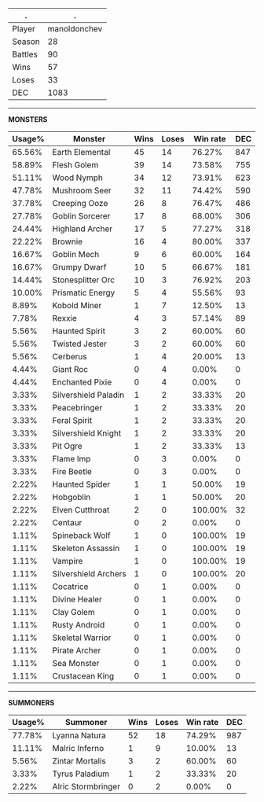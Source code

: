 .|.
|-|-
Player|manoldonchev
Season|28
Battles|90
Wins|57
Loses|33
DEC|1083

---
**MONSTERS**

Usage%|Monster|Wins|Loses|Win rate|DEC|
-|-|-|-|-|-|
65.56%|Earth Elemental|45|14|76.27%|847|
58.89%|Flesh Golem|39|14|73.58%|755|
51.11%|Wood Nymph|34|12|73.91%|623|
47.78%|Mushroom Seer|32|11|74.42%|590|
37.78%|Creeping Ooze|26|8|76.47%|486|
27.78%|Goblin Sorcerer|17|8|68.00%|306|
24.44%|Highland Archer|17|5|77.27%|318|
22.22%|Brownie|16|4|80.00%|337|
16.67%|Goblin Mech|9|6|60.00%|164|
16.67%|Grumpy Dwarf|10|5|66.67%|181|
14.44%|Stonesplitter Orc|10|3|76.92%|203|
10.00%|Prismatic Energy|5|4|55.56%|93|
8.89%|Kobold Miner|1|7|12.50%|13|
7.78%|Rexxie|4|3|57.14%|89|
5.56%|Haunted Spirit|3|2|60.00%|60|
5.56%|Twisted Jester|3|2|60.00%|60|
5.56%|Cerberus|1|4|20.00%|13|
4.44%|Giant Roc|0|4|0.00%|0|
4.44%|Enchanted Pixie|0|4|0.00%|0|
3.33%|Silvershield Paladin|1|2|33.33%|20|
3.33%|Peacebringer|1|2|33.33%|20|
3.33%|Feral Spirit|1|2|33.33%|20|
3.33%|Silvershield Knight|1|2|33.33%|20|
3.33%|Pit Ogre|1|2|33.33%|13|
3.33%|Flame Imp|0|3|0.00%|0|
3.33%|Fire Beetle|0|3|0.00%|0|
2.22%|Haunted Spider|1|1|50.00%|19|
2.22%|Hobgoblin|1|1|50.00%|20|
2.22%|Elven Cutthroat|2|0|100.00%|32|
2.22%|Centaur|0|2|0.00%|0|
1.11%|Spineback Wolf|1|0|100.00%|19|
1.11%|Skeleton Assassin|1|0|100.00%|19|
1.11%|Vampire|1|0|100.00%|19|
1.11%|Silvershield Archers|1|0|100.00%|20|
1.11%|Cocatrice|0|1|0.00%|0|
1.11%|Divine Healer|0|1|0.00%|0|
1.11%|Clay Golem|0|1|0.00%|0|
1.11%|Rusty Android|0|1|0.00%|0|
1.11%|Skeletal Warrior|0|1|0.00%|0|
1.11%|Pirate Archer|0|1|0.00%|0|
1.11%|Sea Monster|0|1|0.00%|0|
1.11%|Crustacean King|0|1|0.00%|0|

---
**SUMMONERS**

Usage%|Summoner|Wins|Loses|Win rate|DEC|
-|-|-|-|-|-|
77.78%|Lyanna Natura|52|18|74.29%|987|
11.11%|Malric Inferno|1|9|10.00%|13|
5.56%|Zintar Mortalis|3|2|60.00%|60|
3.33%|Tyrus Paladium|1|2|33.33%|20|
2.22%|Alric Stormbringer|0|2|0.00%|0|
